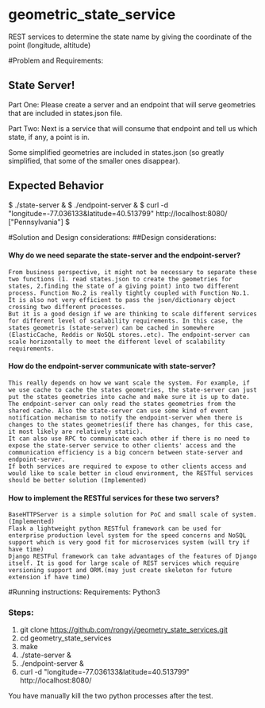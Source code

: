 # geometric_state_service
REST services to determine the state name by giving the coordinate of the point (longitude, altitude)

#Problem and Requirements:
## State Server!
Part One: Please create a server and an endpoint that will serve geometries that are included in states.json file.

Part Two: Next is a service that will consume that endpoint and tell us which state, if any, a point is in.


Some simplified geometries are included in states.json (so greatly simplified,
that some of the smaller ones disappear).

## Expected Behavior

  $ ./state-server &
  $ ./endpoint-server &
  $ curl  -d "longitude=-77.036133&latitude=40.513799" http://localhost:8080/
  ["Pennsylvania"]
  $

#Solution and Design considerations:
##Design considerations:
#### Why do we need separate the state-server and the endpoint-server?
    From business perspective, it might not be necessary to separate these two functions (1. read states.json to create the geometries for states, 2.finding the state of a giving point) into two different process. Function No.2 is really tightly coupled with Function No.1. It is also not very efficient to pass the json/dictionary object crossing two different processes.
    But it is a good design if we are thinking to scale different services for different level of scalability requirements. In this case, the states geometris (state-server) can be cached in somewhere (ElasticCache, Reddis or NoSQL stores..etc). The endpoint-server can scale horizontally to meet the different level of scalability requirements.

#### How do the endpoint-server communicate with state-server?
    This really depends on how we want scale the system. For example, if we use cache to cache the states geometries, the state-server can just put the states geometries into cache and make sure it is up to date. The endpoint-server can only read the states geometries from the shared cache. Also the state-server can use some kind of event notification mechanism to notify the endpoint-server when there is changes to the states geometries(if there has changes, for this case, it most likely are relatively static).
    It can also use RPC to communicate each other if there is no need to expose the state-server service to other clients' access and the communication efficiency is a big concern between state-server and endpoint-server.
    If both services are required to expose to other clients access and would like to scale better in cloud environment, the RESTful services should be better solution (Implemented)

#### How to implement the RESTful services for these two servers?
    BaseHTTPServer is a simple solution for PoC and small scale of system. (Implemented)
    Flask a lightweight python RESTful framework can be used for enterprise production level system for the speed concerns and NoSQL support which is very good fit for microservices system (will try if have time)
    Django RESTFul framework can take advantages of the features of Django itself. It is good for large scale of REST services which require versioning support and ORM.(may just create skeleton for future extension if have time)

#Running instructions:
 Requirements:  Python3
### Steps:
1. git clone https://github.com/rongyj/geometry_state_services.git
2. cd geometry_state_services
3. make
4. ./state-server &
5. ./endpoint-server &
6. curl  -d "longitude=-77.036133&latitude=40.513799" http://localhost:8080/

You have manually kill the two python processes after the test.